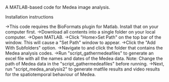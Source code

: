A MATLAB-based code for Medea image analysis.

Installation instructions

->This code requires the BioFormats plugin for Matlab. Install that on your computer first.
->Download all contents into a single folder on your local computer.
->Open MATLAB.
->Click "Home>Set Path" on the top bar of the window. This will cause a "Set Path" window to appear.
->Click the "Add With Subfolders" option.
->Navigate to and click the folder that contains the Medea analysis codes.
->Run "script_gathermedeafiles" to generate an excel file with all the names and dates of the Medea data. 
	Note: Change the path of Medea data in the "script_gathermedeafiles" before running.
->Next, run "script_medea_analysis2" to generate matfile results and video results for the spatiotemporal behaviour of Medea.

